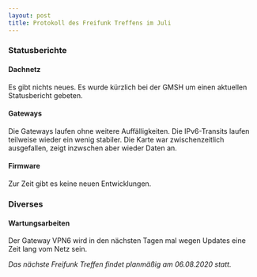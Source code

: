 ```yaml
---
layout: post
title: Protokoll des Freifunk Treffens im Juli
---
```

### Statusberichte
#### Dachnetz
Es gibt nichts neues. Es wurde kürzlich bei der GMSH um einen aktuellen Statusbericht gebeten.

#### Gateways
Die Gateways laufen ohne weitere Auffälligkeiten. Die IPv6-Transits laufen teilweise wieder ein wenig stabiler.
Die Karte war zwischenzeitlich ausgefallen, zeigt inzwschen aber wieder Daten an.

#### Firmware
Zur Zeit gibt es keine neuen Entwicklungen.

### Diverses
#### Wartungsarbeiten
Der Gateway VPN6 wird in den nächsten Tagen mal wegen Updates eine Zeit lang vom Netz sein.

*Das nächste Freifunk Treffen findet planmäßig am 06.08.2020 statt.*
